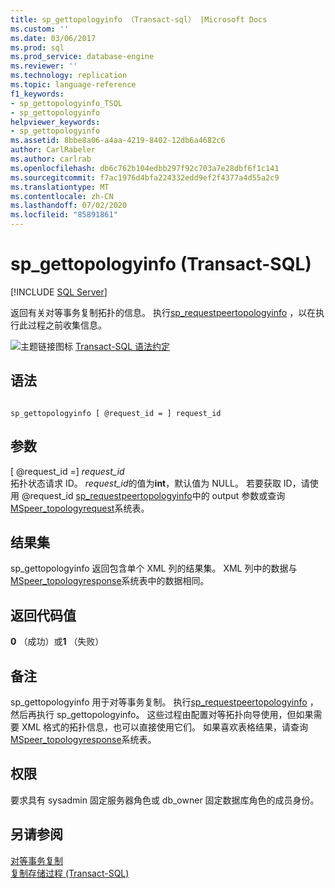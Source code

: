 ```yaml
---
title: sp_gettopologyinfo （Transact-sql） |Microsoft Docs
ms.custom: ''
ms.date: 03/06/2017
ms.prod: sql
ms.prod_service: database-engine
ms.reviewer: ''
ms.technology: replication
ms.topic: language-reference
f1_keywords:
- sp_gettopologyinfo_TSQL
- sp_gettopologyinfo
helpviewer_keywords:
- sp_gettopologyinfo
ms.assetid: 8bbe8a06-a4aa-4219-8402-12db6a4682c6
author: CarlRabeler
ms.author: carlrab
ms.openlocfilehash: db6c762b104edbb297f92c703a7e28dbf6f1c141
ms.sourcegitcommit: f7ac1976d4bfa224332edd9ef2f4377a4d55a2c9
ms.translationtype: MT
ms.contentlocale: zh-CN
ms.lasthandoff: 07/02/2020
ms.locfileid: "85891861"
---
```

# <a name="sp_gettopologyinfo-transact-sql"></a>sp_gettopologyinfo (Transact-SQL)
[!INCLUDE [SQL Server](../../includes/applies-to-version/sqlserver.md)]

  返回有关对等事务复制拓扑的信息。 执行[sp_requestpeertopologyinfo](../../relational-databases/system-stored-procedures/sp-requestpeertopologyinfo-transact-sql.md) ，以在执行此过程之前收集信息。  
  
 ![主题链接图标](../../database-engine/configure-windows/media/topic-link.gif "“主题链接”图标") [Transact-SQL 语法约定](../../t-sql/language-elements/transact-sql-syntax-conventions-transact-sql.md)  
  
## <a name="syntax"></a>语法  
  
```  
  
sp_gettopologyinfo [ @request_id = ] request_id  
```  
  
## <a name="arguments"></a>参数  
 [ @request_id =] *request_id*  
 拓扑状态请求 ID。 *request_id*的值为**int**，默认值为 NULL。 若要获取 ID，请使用 @request_id [sp_requestpeertopologyinfo](../../relational-databases/system-stored-procedures/sp-requestpeertopologyinfo-transact-sql.md)中的 output 参数或查询[MSpeer_topologyrequest](../../relational-databases/system-tables/mspeer-topologyrequest-transact-sql.md)系统表。  
  
## <a name="result-sets"></a>结果集  
 sp_gettopologyinfo 返回包含单个 XML 列的结果集。 XML 列中的数据与[MSpeer_topologyresponse](../../relational-databases/system-tables/mspeer-topologyresponse-transact-sql.md)系统表中的数据相同。  
  
## <a name="return-code-values"></a>返回代码值  
 **0** （成功）或**1** （失败）  
  
## <a name="remarks"></a>备注  
 sp_gettopologyinfo 用于对等事务复制。 执行[sp_requestpeertopologyinfo](../../relational-databases/system-stored-procedures/sp-requestpeertopologyinfo-transact-sql.md) ，然后再执行 sp_gettopologyinfo。 这些过程由配置对等拓扑向导使用，但如果需要 XML 格式的拓扑信息，也可以直接使用它们。 如果喜欢表格结果，请查询[MSpeer_topologyresponse](../../relational-databases/system-tables/mspeer-topologyresponse-transact-sql.md)系统表。  
  
## <a name="permissions"></a>权限  
 要求具有 sysadmin 固定服务器角色或 db_owner 固定数据库角色的成员身份。  
  
## <a name="see-also"></a>另请参阅  
 [对等事务复制](../../relational-databases/replication/transactional/peer-to-peer-transactional-replication.md)   
 [复制存储过程 (Transact-SQL)](../../relational-databases/system-stored-procedures/replication-stored-procedures-transact-sql.md)  
  
  
